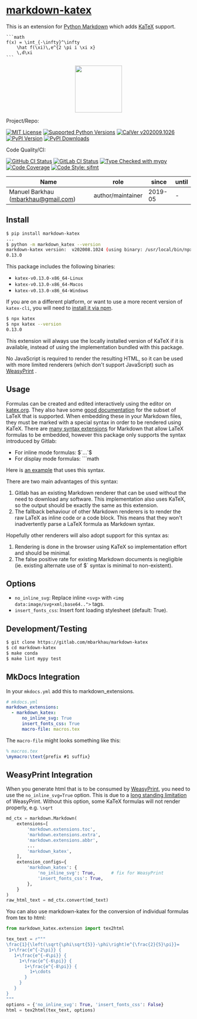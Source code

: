 
# [markdown-katex][repo_ref]

This is an extension for [Python Markdown](https://python-markdown.github.io/)
which adds [KaTeX](https://katex.org/) support.

    ```math
    f(x) = \int_{-\infty}^\infty
        \hat f(\xi)\,e^{2 \pi i \xi x}
        \,d\xi
    ```

<div align="center">
<p align="center">
<img src="https://raw.githubusercontent.com/mbarkhau/markdown-katex/master/markdown-katex-example.png" height=128>
</p>
</div>

Project/Repo:

[![MIT License][license_img]][license_ref]
[![Supported Python Versions][pyversions_img]][pyversions_ref]
[![CalVer v202009.1026][version_img]][version_ref]
[![PyPI Version][pypi_img]][pypi_ref]
[![PyPI Downloads][downloads_img]][downloads_ref]

Code Quality/CI:

[![GitHub CI Status][github_build_img]][github_build_ref]
[![GitLab CI Status][gitlab_build_img]][gitlab_build_ref]
[![Type Checked with mypy][mypy_img]][mypy_ref]
[![Code Coverage][codecov_img]][codecov_ref]
[![Code Style: sjfmt][style_img]][style_ref]


|                 Name                |        role       |  since  | until |
|-------------------------------------|-------------------|---------|-------|
| Manuel Barkhau (mbarkhau@gmail.com) | author/maintainer | 2019-05 | -     |


## Install

```bash
$ pip install markdown-katex
...
$ python -m markdown_katex --version
markdown-katex version:  v202008.1024 (using binary: /usr/local/bin/npx --no-install katex)
0.13.0
```

This package includes the following binaries:

 - `katex-v0.13.0-x86_64-Linux`
 - `katex-v0.13.0-x86_64-Macos`
 - `katex-v0.13.0-x86_64-Windows`

If you are on a different platform, or want to use a more recent version of `katex-cli`, you will need to [install it via npm][href_katexinstall_cli].

```bash
$ npx katex
$ npx katex --version
0.13.0
```

This extension will always use the locally installed version of KaTeX if it is available, instead of using the implementation bundled with this package.

No JavaScript is required to render the resulting HTML, so it can be used with more limited renderers (which don't support JavaScript) such as [WeasyPrint](https://weasyprint.org/) .


## Usage

Formulas can be created and edited interactively using the editor on [katex.org](https://katex.org/). They also have some [good documentation][href_katex_docs] for the subset of LaTeX that is supported. When embedding these in your Markdown files, they must be marked with a special syntax in order to be rendered using KaTeX. There are [many syntax extensions][href_cben_mathdown] for Markdown that allow LaTeX formulas to be embedded, however this package only supports the syntax introduced by Gitlab:

 - For inline mode formulas: &dollar;&#96;...&#96;&dollar;
 - For display mode formulas: &#96;&#96;&#96;math

Here is [an example](https://gitlab.com/snippets/1857641) that uses this syntax.

There are two main advantages of this syntax:

 1. Gitlab has an existing Markdown renderer that can be used without the need to download any software. This implementation also uses KaTeX, so the output should be exactly the same as this extension.
 2. The fallback behaviour of other Markdown renderers is to render the raw LaTeX as inline code or a code block. This means that they won't inadvertently parse a LaTeX formula as Markdown syntax.

Hopefully other renderers will also adopt support for this syntax as:

 1. Rendering is done in the browser using KaTeX so implementation effort and should be minimal.
 2. The false positive rate for existing Markdown documents is negligible (ie. existing alternate use of &dollar;&#96; syntax is minimal to non-existent).


## Options

 - `no_inline_svg`: Replace inline `<svg>` with `<img data:image/svg+xml;base64..">` tags.
 - `insert_fonts_css`: Insert font loading stylesheet (default: True).


## Development/Testing

```bash
$ git clone https://gitlab.com/mbarkhau/markdown-katex
$ cd markdown-katex
$ make conda
$ make lint mypy test
```


## MkDocs Integration

In your `mkdocs.yml` add this to markdown_extensions.

```yaml
# mkdocs.yml
markdown_extensions:
  - markdown_katex:
      no_inline_svg: True
      insert_fonts_css: True
      macro-file: macros.tex
```

The `macro-file` might looks something like this:

```tex
% macros.tex
\mymacro:\text{prefix #1 suffix}
```

## WeasyPrint Integration

When you generate html that is to be consumed by [WeasyPrint](https://weasyprint.org/), you need to use the `no_inline_svg=True` option. This is due to a [long standing limitation](https://github.com/Kozea/WeasyPrint/issues/75) of WeasyPrint. Without this option, some KaTeX formulas will not render properly, e.g. `\sqrt`

```python
md_ctx = markdown.Markdown(
    extensions=[
        'markdown.extensions.toc',
        'markdown.extensions.extra',
        'markdown.extensions.abbr',
        ...
        'markdown_katex',
    ],
    extension_configs={
        'markdown_katex': {
            'no_inline_svg': True,      # fix for WeasyPrint
            'insert_fonts_css': True,
        },
    }
)
raw_html_text = md_ctx.convert(md_text)
```

You can also use markdown-katex for the conversion of individual formulas from tex to html:

```python
from markdown_katex.extension import tex2html

tex_text = r"""
\frac{1}{\left(\sqrt{\phi\sqrt{5}}-\phi\right)e^{\frac{2}{5}\pi}}=
 1+\frac{e^{-2\pi}} {
   1+\frac{e^{-4\pi}} {
     1+\frac{e^{-6\pi}} {
       1+\frac{e^{-8\pi}} {
         1+\cdots
       }
     }
   }
}
"""
options = {'no_inline_svg': True, 'insert_fonts_css': False}
html = tex2html(tex_text, options)
```


[href_cben_mathdown]: https://github.com/cben/mathdown/wiki/math-in-markdown

[repo_ref]: https://github.com/mbarkhau/markdown-katex

[github_build_img]: https://github.com/mbarkhau/markdown-katex/workflows/CI/badge.svg
[github_build_ref]: https://github.com/mbarkhau/markdown-katex/actions?query=workflow%3ACI

[gitlab_build_img]: https://gitlab.com/mbarkhau/markdown-katex/badges/master/pipeline.svg
[gitlab_build_ref]: https://gitlab.com/mbarkhau/markdown-katex/pipelines

[codecov_img]: https://gitlab.com/mbarkhau/markdown-katex/badges/master/coverage.svg
[codecov_ref]: https://mbarkhau.gitlab.io/markdown-katex/cov

[license_img]: https://img.shields.io/badge/License-MIT-blue.svg
[license_ref]: https://gitlab.com/mbarkhau/markdown-katex/blob/master/LICENSE

[mypy_img]: https://img.shields.io/badge/mypy-checked-green.svg
[mypy_ref]: https://mbarkhau.gitlab.io/markdown-katex/mypycov

[style_img]: https://img.shields.io/badge/code%20style-%20sjfmt-f71.svg
[style_ref]: https://gitlab.com/mbarkhau/straitjacket/

[pypi_img]: https://img.shields.io/badge/PyPI-wheels-green.svg
[pypi_ref]: https://pypi.org/project/markdown-katex/#files

[downloads_img]: https://pepy.tech/badge/markdown-katex/month
[downloads_ref]: https://pepy.tech/project/markdown-katex

[version_img]: https://img.shields.io/static/v1.svg?label=CalVer&message=v202009.1026&color=blue
[version_ref]: https://pypi.org/project/bumpver/

[pyversions_img]: https://img.shields.io/pypi/pyversions/markdown-katex.svg
[pyversions_ref]: https://pypi.python.org/pypi/markdown-katex

[href_katexinstall_cli]: https://katex.org/docs/cli.html

[href_katex_docs]: https://katex.org/docs/supported.html

